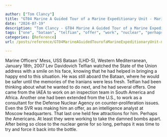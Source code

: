 ```yaml
---

author: ["Tom Clancy"]
title: "GT04 Marine A Guided Tour of a Marine Expeditionary Unit - Marine_split_194.html"
date: "2024-07-19"
description: "Tom Clancy - GT04 Marine A Guided Tour of a Marine Expeditionary Unit"
tags: ["one", "bataan", "telfian", "offer", "work", "nuclear", "perhaps", "marine", "officer", "mess", "us", "western", "mediterranean", "january", "lev", "davidovich", "watched", "state", "union", "address", "smile", "face", "knowing", "helped", "bringing"]
categories: [Reference]
url: /posts/reference/GT04MarineAGuidedTourofaMarineExpeditionaryUnit-marinesplit194html

---
```



Marine
Officers' Mess, USS Bataan (LHD-5), Western Mediterranean, January 18th, 2007
Lev Davidovich Telfian watched the State of the Union address with a smile on his face, knowing that he had helped in bringing a happy end to this situation. He was still aboard the Bataan, where he would be safer until the memories of the Iranians were less fresh. Telfian had been thinking about what he wanted to do next, and he had several offers. One came from the IAEA to work on an inspection team in South America and Africa. Another one had been extended from the U.S., to work as a consultant for the Defense Nuclear Agency on counter-proliferation issues. Even the SVR was making him an offer, as an intelligence analyst at Moscow headquarters. That last one held few attractions for him. Perhaps the Americans. At least they were working to take the damned bombs apart. After being so close to the nuclear genie for so long, perhaps it was time to try and force it back into the bottle.
